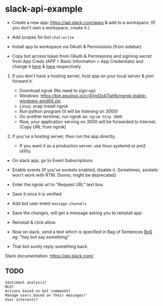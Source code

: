 # slack-api-example

* Create a new app: https://api.slack.com/apps & add to a workspace. (If you don't own a workspace, create it.)

* Add scopes for bot ```chat:write```

* Install app to workspace via OAuth & Permissions (from sidebar)

* Copy bot access token from OAuth & Permissions and sigining secret from App Creds  (APP > Basic Information > App Credentials) and change it [here](https://github.com/initpwn/slack-api-example/blob/5c71513cc24853f9ae8d6732c8c35d54d9f752e6/app.py#L10) & [here](https://github.com/initpwn/slack-api-example/blob/5c71513cc24853f9ae8d6732c8c35d54d9f752e6/app.py#L14) respectively

1. If you don't have a hosting server, host app on your local server & port forward it.
	
   + Download ngrok (No need to sign-up)
	+ Windows: https://bin.equinox.io/c/4VmDzA7iaHb/ngrok-stable-windows-amd64.zip
	+ Linux:   snap install ngrok
	+ Run python program (It will be listening on 3000)
	+ On another terminal, run ngrok as:
				```ngrok http 3000```
	+ Now, your application serving on 3000 will be forwarded to Internet. (Copy URL from ngrok)

2. If you've a hosting server, then run the app directly.

	+ If you want it as a production server, use linux systemd or pm2 utility.

* On slack app, go to Event Subscriptions.

* Enable events (If you've sockets enabled, disable it. Sometimes, sockets won't work with RTM. Donno, might be deprecated)

* Enter the ngrok url to "Request URL" text box. 

* Save it once it is verified

* Add bot user event ```message.channels```

* Save the changes, will get a message asking you to reinstall app. 

* Reinstall & click allow.

* Now on slack, send a text which is specified in Bag of Sentences [BoS](https://github.com/initpwn/slack-api-example/blob/5c71513cc24853f9ae8d6732c8c35d54d9f752e6/app.py#L12) eg: "hey bot say something"

* That bot surely reply something back. 

Slack documentation: https://api.slack.com/


## TODO
```
Sentiment analysis? 
NLU?
Actions based on bot commands? 
Manage users based on their messages?
User interests? 
```
